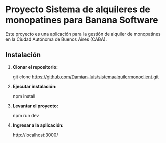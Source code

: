 # Proyecto Sistema de alquileres de monopatines para Banana Software

Este proyecto es una aplicación para la gestión de alquiler de monopatines en la Ciudad Autónoma de Buenos Aires (CABA).

## Instalación

1. **Clonar el repositorio:**

   
   git clone https://github.com/Damian-luis/sistemaalquilermonoclient.git


2. **Ejecutar instalación:**


   npm install


3. **Levantar el proyecto:**


   npm run dev


4. **Ingresar a la aplicación:**


   http://localhost:3000/
